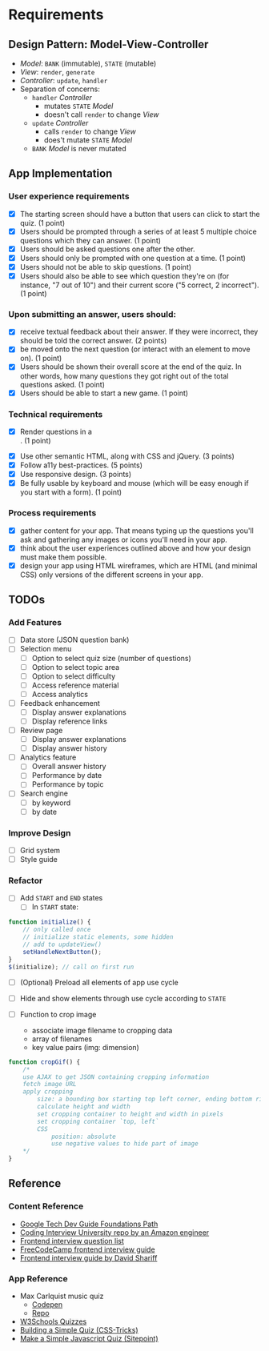 # Requirements

## Design Pattern: Model-View-Controller
* _Model_: `BANK` (immutable), `STATE` (mutable)
* _View_: `render`, `generate`
* _Controller_: `update`, `handler`
* Separation of concerns:
    * `handler` _Controller_ 
        * mutates `STATE` _Model_
        * doesn't call `render` to change _View_
    * `update` _Controller_ 
        * calls `render` to change _View_
        * does't mutate `STATE` _Model_
    * `BANK` _Model_ is never mutated

## App Implementation
### User experience requirements
* [x] The starting screen should have a button that users can click to start the quiz. (1 point)
* [x] Users should be prompted through a series of at least 5 multiple choice questions which they can answer. (1 point)
* [x] Users should be asked questions one after the other.
* [x] Users should only be prompted with one question at a time. (1 point)
* [x] Users should not be able to skip questions. (1 point)
* [x] Users should also be able to see which question they're on (for instance, "7 out of 10") and their current score ("5 correct, 2 incorrect"). (1 point)

### Upon submitting an answer, users should:
* [x] receive textual feedback about their answer. If they were incorrect, they should be told the correct answer. (2 points)
* [x] be moved onto the next question (or interact with an element to move on). (1 point)
* [x] Users should be shown their overall score at the end of the quiz. In other words, how many questions they got right out of the total questions asked. (1 point)
* [x] Users should be able to start a new game. (1 point)

### Technical requirements
* [x] Render questions in a <form>. (1 point)
* [x] Use other semantic HTML, along with CSS and jQuery. (3 points)
* [x] Follow a11y best-practices. (5 points)
* [x] Use responsive design. (3 points)
* [x] Be fully usable by keyboard and mouse (which will be easy enough if you start with a form). (1 point)

### Process requirements
* [x] gather content for your app. That means typing up the questions you'll ask and gathering any images or icons you'll need in your app.
* [x] think about the user experiences outlined above and how your design must make them possible.
* [x] design your app using HTML wireframes, which are HTML (and minimal CSS) only versions of the different screens in your app.

## TODOs
### Add Features
* [ ] Data store (JSON question bank)
* [ ] Selection menu
    * [ ] Option to select quiz size (number of questions)
    * [ ] Option to select topic area
    * [ ] Option to select difficulty
    * [ ] Access reference material
    * [ ] Access analytics
* [ ] Feedback enhancement
    * [ ] Display answer explanations
    * [ ] Display reference links
* [ ] Review page
    * [ ] Display answer explanations
    * [ ] Display answer history
* [ ] Analytics feature
    * [ ] Overall answer history
    * [ ] Performance by date
    * [ ] Performance by topic
* [ ] Search engine
    * [ ] by keyword
    * [ ] by date

### Improve Design
* [ ] Grid system
* [ ] Style guide

### Refactor
* [ ] Add `START` and `END` states
    * [ ] In `START` state:
```javascript
function initialize() {
    // only called once
    // initialize static elements, some hidden
    // add to updateView()
    setHandleNextButton();
}
$(initialize); // call on first run
```

 * [ ] (Optional) Preload all elements of app use cycle
 * [ ] Hide and show elements through use cycle according to `STATE`

* [ ] Function to crop image
    * associate image filename to cropping data
    * array of filenames
    * key value pairs (img: dimension)
```javascript
function cropGif() {
    /*
    use AJAX to get JSON containing cropping information
    fetch image URL
    apply cropping
        size: a bounding box starting top left corner, ending bottom right corner
        calculate height and width
        set cropping container to height and width in pixels
        set cropping container `top, left`
        CSS
            position: absolute
            use negative values to hide part of image
    */
}
```

## Reference
### Content Reference
* [Google Tech Dev Guide Foundations Path](https://techdevguide.withgoogle.com/paths/foundational/)
* [Coding Interview University repo by an Amazon engineer](https://github.com/jwasham/coding-interview-university)
* [Frontend interview question list](https://github.com/h5bp/Front-end-Developer-Interview-Questions)
* [FreeCodeCamp frontend interview guide](https://medium.freecodecamp.org/cracking-the-front-end-interview-9a34cd46237)
* [Frontend interview guide by David Shariff](http://davidshariff.com/blog/preparing-for-a-front-end-web-development-interview-in-2017/)

### App Reference
* Max Carlquist music quiz 
    * [Codepen](https://codepen.io/Tenkaklet/pen/QEpWPo?editors=1111)
    * [Repo](https://github.com/Tenkaklet/MusicQuiz/blob/master/index.html)
* [W3Schools Quizzes](https://www.w3schools.com/quiztest/quiztest.asp?Qtest=HTML)
* [Building a Simple Quiz (CSS-Tricks)](https://css-tricks.com/building-a-simple-quiz/)
* [Make a Simple Javascript Quiz (Sitepoint)](https://www.sitepoint.com/simple-javascript-quiz/)